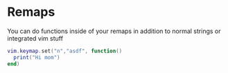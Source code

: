 # Remaps

You can do functions inside of your remaps in addition to normal strings or integrated vim stuff

```lua
vim.keymap.set("n","asdf", function()
  print("Hi mom")
end)
```
